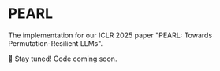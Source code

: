 # PEARL

The implementation for our ICLR 2025 paper "PEARL: Towards Permutation-Resilient LLMs".

🚀 Stay tuned! Code coming soon.
